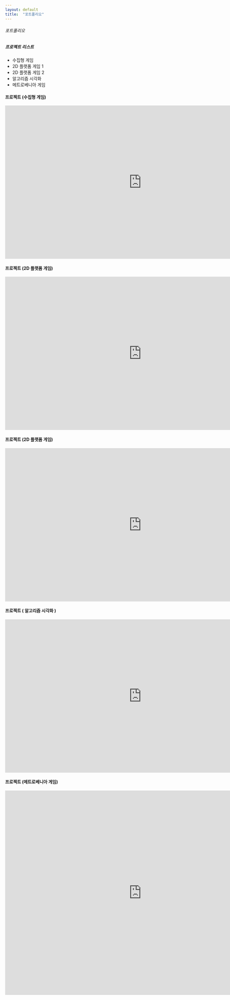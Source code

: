 ```yaml
---
layout: default
title:  "포트폴리오"
---
```


###### 포트폴리오



##### 프로젝트 리스트

- 수집형 게임
- 2D 플랫폼 게임 1
- 2D 플랫폼 게임 2
- 알고리즘 시각화
- 메트로베니아 게임



#### 프로젝트  (수집형 게임)

<iframe width="886" height="498" src="https://www.youtube.com/embed/X8XChheyusg" title="YouTube video player" frameborder="0" allow="accelerometer; autoplay; clipboard-write; encrypted-media; gyroscope; picture-in-picture" allowfullscreen></iframe>



#### 프로젝트 (2D 플랫폼 게임)

<iframe width="886" height="498" src="https://www.youtube.com/embed/5ct_ziv_eXo" title="YouTube video player" frameborder="0" allow="accelerometer; autoplay; clipboard-write; encrypted-media; gyroscope; picture-in-picture" allowfullscreen></iframe>



#### 프로젝트 (2D 플랫폼 게임)

<iframe width="886" height="498" src="https://www.youtube.com/embed/bOyT0hxDqyQ" title="YouTube video player" frameborder="0" allow="accelerometer; autoplay; clipboard-write; encrypted-media; gyroscope; picture-in-picture" allowfullscreen></iframe>



#### 프로젝트 ( 알고리즘 시각화 )

<iframe width="886" height="498" src="https://www.youtube.com/embed/uE61SZYGBPc" title="YouTube video player" frameborder="0" allow="accelerometer; autoplay; clipboard-write; encrypted-media; gyroscope; picture-in-picture" allowfullscreen></iframe>



#### 프로젝트 (메트로베니아 게임)

<iframe width="886" height="664" src="https://www.youtube.com/embed/NpkTeRUl91g" title="YouTube video player" frameborder="0" allow="accelerometer; autoplay; clipboard-write; encrypted-media; gyroscope; picture-in-picture" allowfullscreen></iframe>
